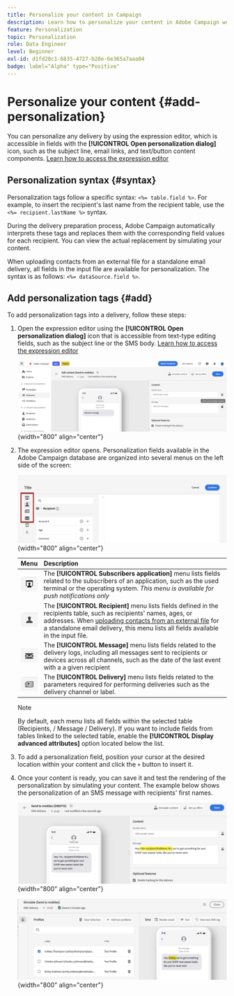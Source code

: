 ```yaml
---
title: Personalize your content in Campaign
description: Learn how to personalize your content in Adobe Campaign web UI
feature: Personalization
topic: Personalization
role: Data Engineer
level: Beginner
exl-id: d1fd20c1-6835-4727-b20e-6e365a7aaa04
badge: label="Alpha" type="Positive"
---
```


# Personalize your content {#add-personalization}

You can personalize any delivery by using the expression editor, which is accessible in fields with the **[!UICONTROL Open personalization dialog]** icon, such as the subject line, email links, and text/button content components. [Learn how to access the expression editor](gs-personalization.md/#access)

## Personalization syntax {#syntax}

Personalization tags follow a specific syntax: `<%= table.field %>`. For example, to insert the recipient's last name from the recipient table, use the `<%= recipient.lastName %>` syntax.

During the delivery preparation process, Adobe Campaign automatically interprets these tags and replaces them with the corresponding field values for each recipient. You can view the actual replacement by simulating your content.

When uploading contacts from an external file for a standalone email delivery, all fields in the input file are available for personalization. The syntax is as follows: `<%= dataSource.field %>`. 

## Add personalization tags {#add}

To add personalization tags into a delivery, follow these steps:

1. Open the expression editor using the **[!UICONTROL Open personalization dialog]** icon that is accessible from text-type editing fields, such as the subject line or the SMS body. [Learn how to access the expression editor](gs-personalization.md/#access)

    ![](assets/perso-access.png){width="800" align="center"}

1. The expression editor opens. Personalization fields available in the Adobe Campaign database are organized into several menus on the left side of the screen:

    ![](assets/perso-insert-field.png){width="800" align="center"}

    |Menu | Description | 
    |-----|------------|
    |![](assets/do-not-localize/perso-subscribers-menu.png) | The **[!UICONTROL Subscribers application]** menu lists fields related to the subscribers of an application, such as the used terminal or the operating system. *This menu is available for push notifications only* | 
    |![](assets/do-not-localize/perso-recipients-menu.png) | The **[!UICONTROL Recipient]** menu lists fields defined in the recipients table, such as recipients' names, ages, or addresses. When [uploading contacts from an external file](../audience/file-audience.md) for a standalone email delivery, this menu lists all fields available in the input file. | 
    |![](assets/do-not-localize/perso-message-menu.png)| The **[!UICONTROL Message]** menu lists fields related to the delivery logs, including all messages sent to recipients or devices across all channels, such as the date of the last event with a a given recipient |
    |![](assets/do-not-localize/perso-delivery-menu.png)| The **[!UICONTROL Delivery]** menu lists fields related to the parameters required for performing deliveries such as the delivery channel or label.|

    >[!NOTE]
    >
    >By default, each menu lists all fields within the selected table (Recipients, / Message / Delivery). If you want to include fields from tables linked to the selected table, enable the **[!UICONTROL Display advanced attributes]** option located below the list.

1. To add a personalization field, position your cursor at the desired location within your content and click the `+` button to insert it.

1. Once your content is ready, you can save it and test the rendering of the personalization by simulating your content. The example below shows the personalization of an SMS message with recipients' first names.

    ![](assets/perso-preview1.png){width="800" align="center"}

    ![](assets/perso-preview2.png){width="800" align="center"}

